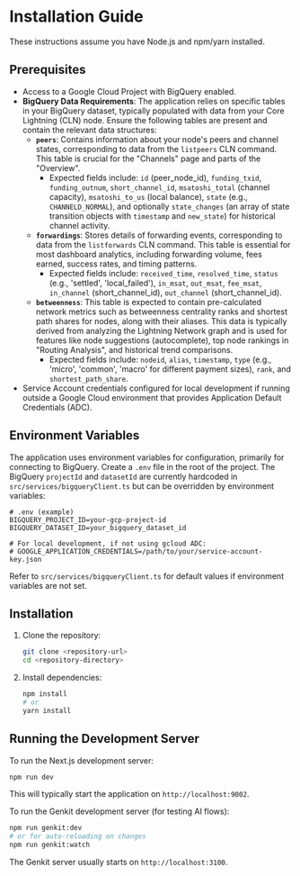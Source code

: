 
# Installation Guide

These instructions assume you have Node.js and npm/yarn installed.

## Prerequisites

- Access to a Google Cloud Project with BigQuery enabled.
- **BigQuery Data Requirements**: The application relies on specific tables in your BigQuery dataset, typically populated with data from your Core Lightning (CLN) node. Ensure the following tables are present and contain the relevant data structures:
    -   **`peers`**: Contains information about your node's peers and channel states, corresponding to data from the `listpeers` CLN command. This table is crucial for the "Channels" page and parts of the "Overview".
        -   Expected fields include: `id` (peer_node_id), `funding_txid`, `funding_outnum`, `short_channel_id`, `msatoshi_total` (channel capacity), `msatoshi_to_us` (local balance), `state` (e.g., `CHANNELD_NORMAL`), and optionally `state_changes` (an array of state transition objects with `timestamp` and `new_state`) for historical channel activity.
    -   **`forwardings`**: Stores details of forwarding events, corresponding to data from the `listforwards` CLN command. This table is essential for most dashboard analytics, including forwarding volume, fees earned, success rates, and timing patterns.
        -   Expected fields include: `received_time`, `resolved_time`, `status` (e.g., 'settled', 'local_failed'), `in_msat`, `out_msat`, `fee_msat`, `in_channel` (short_channel_id), `out_channel` (short_channel_id).
    -   **`betweenness`**: This table is expected to contain pre-calculated network metrics such as betweenness centrality ranks and shortest path shares for nodes, along with their aliases. This data is typically derived from analyzing the Lightning Network graph and is used for features like node suggestions (autocomplete), top node rankings in "Routing Analysis", and historical trend comparisons.
        -   Expected fields include: `nodeid`, `alias`, `timestamp`, `type` (e.g., 'micro', 'common', 'macro' for different payment sizes), `rank`, and `shortest_path_share`.
- Service Account credentials configured for local development if running outside a Google Cloud environment that provides Application Default Credentials (ADC).

## Environment Variables

The application uses environment variables for configuration, primarily for connecting to BigQuery.
Create a `.env` file in the root of the project. The BigQuery `projectId` and `datasetId` are currently hardcoded in `src/services/bigqueryClient.ts` but can be overridden by environment variables:

```env
# .env (example)
BIGQUERY_PROJECT_ID=your-gcp-project-id
BIGQUERY_DATASET_ID=your_bigquery_dataset_id

# For local development, if not using gcloud ADC:
# GOOGLE_APPLICATION_CREDENTIALS=/path/to/your/service-account-key.json
```

Refer to `src/services/bigqueryClient.ts` for default values if environment variables are not set.

## Installation

1.  Clone the repository:
    ```bash
    git clone <repository-url>
    cd <repository-directory>
    ```

2.  Install dependencies:
    ```bash
    npm install
    # or
    yarn install
    ```

## Running the Development Server

To run the Next.js development server:

```bash
npm run dev
```

This will typically start the application on `http://localhost:9002`.

To run the Genkit development server (for testing AI flows):

```bash
npm run genkit:dev
# or for auto-reloading on changes
npm run genkit:watch
```
The Genkit server usually starts on `http://localhost:3100`.
